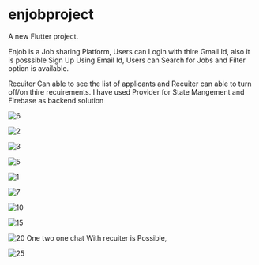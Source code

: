 # enjobproject

A new Flutter project.


Enjob is a Job sharing Platform, Users can Login with thire Gmail Id, also it is posssible Sign Up Using Email Id,
Users  can Search for Jobs and Filter option is available.

Recuiter Can able to see the  list of applicants and Recuiter can able to turn off/on thire recuirements.
I have used Provider for State Mangement and Firebase as backend solution

![6](https://user-images.githubusercontent.com/109856293/210517710-69887cf3-b0e1-4011-b858-dbb6542591a8.jpg)



![2](https://user-images.githubusercontent.com/109856293/210517848-0f36651e-84f2-4d84-93bc-65e5957d9bfd.jpg)


![3](https://user-images.githubusercontent.com/109856293/210517860-06e29c3a-3a29-4152-aae3-1009f35752f5.jpg)


![5](https://user-images.githubusercontent.com/109856293/210517874-f7f8ad11-5018-419f-b36e-f8a215b90213.jpg)


![1](https://user-images.githubusercontent.com/109856293/210517904-c7d95fcd-dec2-44f4-b300-efd22c0c89e1.jpg)


![7](https://user-images.githubusercontent.com/109856293/210517921-900f32e9-d234-4ae0-99ce-28ee0eef471e.jpg)


![10](https://user-images.githubusercontent.com/109856293/210517938-abd4f4bb-70d1-42f4-ae28-f33da7c477d1.jpg)


![15](https://user-images.githubusercontent.com/109856293/210517952-838db3e9-7710-46c5-96c8-4c058e9c7d72.jpg)


![20](https://user-images.githubusercontent.com/109856293/210517969-08582e44-dbd8-471f-bb29-c27ccd815013.jpg)
One two one chat With recuiter is Possible,


![25](https://user-images.githubusercontent.com/109856293/210517982-6f663f46-9ddf-4156-8a6e-70d5e168b7d1.jpg)
